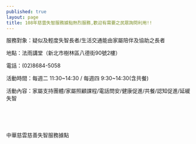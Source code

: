 ```yaml
---
published: true
layout: page
title: 108年慈雲失智服務據點熱烈服務,歡迎有需要之民眾詢問利用!!
---
```


服務對象：疑似及輕度失智長者/生活交通能由家屬陪伴及協助之長者

地點：法雨講堂（新北市樹林區八德街90號2樓）

電話：(02)8684-5058

活動時間：每週二 11:30~14:30 / 每週四 9:30~14:30(含共餐)   
        
活動內容：家屬支持團體/家屬照顧課程/電話問安/健康促進/共餐/認知促進/延緩失智

<br/><br/><br/>

中華慈雲慈善失智服務據點
